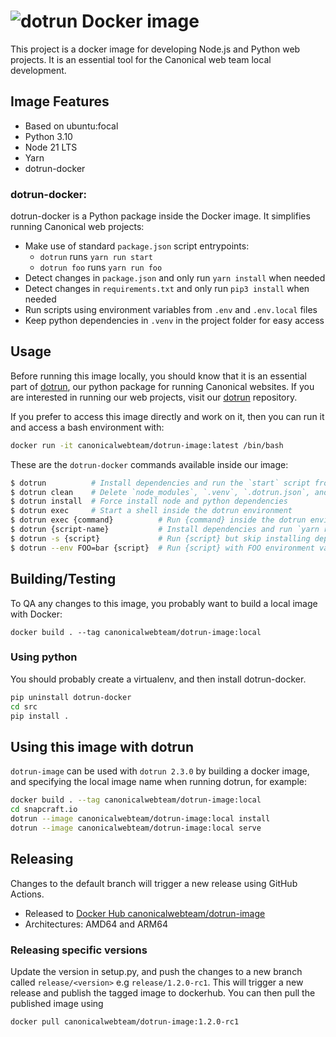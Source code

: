 # ![dotrun](https://assets.ubuntu.com/v1/9dcb3655-dotrun.png?w=100 "dotrun") Docker image


This project is a docker image for developing Node.js and Python web projects. It is an essential tool for the Canonical web team local development.

## Image Features

- Based on ubuntu:focal
- Python 3.10
- Node 21 LTS
- Yarn
- dotrun-docker

### dotrun-docker:

dotrun-docker is a Python package inside the Docker image. It simplifies running Canonical web projects:

- Make use of standard `package.json` script entrypoints:
  - `dotrun` runs `yarn run start`
  - `dotrun foo` runs `yarn run foo`
- Detect changes in `package.json` and only run `yarn install` when needed
- Detect changes in `requirements.txt` and only run `pip3 install` when needed
- Run scripts using environment variables from `.env` and `.env.local` files
- Keep python dependencies in `.venv` in the project folder for easy access

## Usage

Before running this image locally, you should know that it is an essential part of [dotrun](https://github.com/canonical/dotrun), our python package for running Canonical websites. If you are interested in running our web projects, visit our [dotrun](https://github.com/canonical/dotrun) repository.

If you prefer to access this image directly and work on it, then you can run it and access a bash environment with:
```bash
docker run -it canonicalwebteam/dotrun-image:latest /bin/bash
```

These are the `dotrun-docker` commands available inside our image:

```bash
$ dotrun          # Install dependencies and run the `start` script from package.json
$ dotrun clean    # Delete `node_modules`, `.venv`, `.dotrun.json`, and run `yarn run clean`
$ dotrun install  # Force install node and python dependencies
$ dotrun exec     # Start a shell inside the dotrun environment
$ dotrun exec {command}          # Run {command} inside the dotrun environment
$ dotrun {script-name}           # Install dependencies and run `yarn run {script-name}`
$ dotrun -s {script}             # Run {script} but skip installing dependencies
$ dotrun --env FOO=bar {script}  # Run {script} with FOO environment variable
```

## Building/Testing

To QA any changes to this image, you probably want to build a local image with Docker:

`docker build . --tag canonicalwebteam/dotrun-image:local`

### Using python

You should probably create a virtualenv, and then install dotrun-docker.
```bash
pip uninstall dotrun-docker
cd src
pip install .
```

## Using this image with dotrun

`dotrun-image` can be used with `dotrun 2.3.0`  by building a docker image, and specifying the local image name when running dotrun, for example:
```bash
docker build . --tag canonicalwebteam/dotrun-image:local
cd snapcraft.io
dotrun --image canonicalwebteam/dotrun-image:local install
dotrun --image canonicalwebteam/dotrun-image:local serve
```

## Releasing

Changes to the default branch will trigger a new release using GitHub Actions.

- Released to [Docker Hub canonicalwebteam/dotrun-image](https://hub.docker.com/r/canonicalwebteam/dotrun-image/)
- Architectures: AMD64 and ARM64

### Releasing specific versions

Update the version in setup.py, and push the changes to a new branch called `release/<version>` e.g `release/1.2.0-rc1`. This will trigger a new release and publish the tagged image to dockerhub.
You can then pull the published image using
```bash
docker pull canonicalwebteam/dotrun-image:1.2.0-rc1
```
